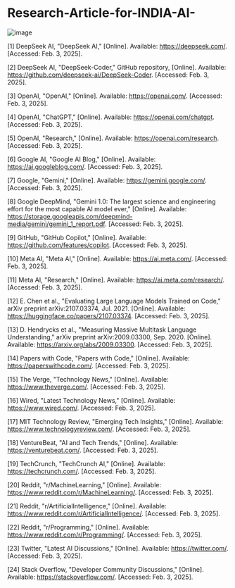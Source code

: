 # Research-Article-for-INDIA-AI-

![image](https://github.com/user-attachments/assets/4cad4fb3-386e-4735-945a-3c6f1b60c0c0)


[1] DeepSeek AI, "DeepSeek AI," [Online]. Available: https://deepseek.com/. [Accessed: Feb. 3, 2025].

[2] DeepSeek AI, "DeepSeek-Coder," GitHub repository, [Online]. Available: https://github.com/deepseek-ai/DeepSeek-Coder. [Accessed: Feb. 3, 2025].

[3] OpenAI, "OpenAI," [Online]. Available: https://openai.com/. [Accessed: Feb. 3, 2025].

[4] OpenAI, "ChatGPT," [Online]. Available: https://openai.com/chatgpt. [Accessed: Feb. 3, 2025].

[5] OpenAI, "Research," [Online]. Available: https://openai.com/research. [Accessed: Feb. 3, 2025].

[6] Google AI, "Google AI Blog," [Online]. Available: https://ai.googleblog.com/. [Accessed: Feb. 3, 2025].

[7] Google, "Gemini," [Online]. Available: https://gemini.google.com/. [Accessed: Feb. 3, 2025].

[8] Google DeepMind, "Gemini 1.0: The largest science and engineering effort for the most capable AI model ever," [Online]. Available: https://storage.googleapis.com/deepmind-media/gemini/gemini_1_report.pdf. [Accessed: Feb. 3, 2025].

[9] GitHub, "GitHub Copilot," [Online]. Available: https://github.com/features/copilot. [Accessed: Feb. 3, 2025].

[10] Meta AI, "Meta AI," [Online]. Available: https://ai.meta.com/. [Accessed: Feb. 3, 2025].

[11] Meta AI, "Research," [Online]. Available: https://ai.meta.com/research/. [Accessed: Feb. 3, 2025].

[12] E. Chen et al., "Evaluating Large Language Models Trained on Code," arXiv preprint arXiv:2107.03374, Jul. 2021. [Online]. Available: https://huggingface.co/papers/2107.03374. [Accessed: Feb. 3, 2025].

[13] D. Hendrycks et al., "Measuring Massive Multitask Language Understanding," arXiv preprint arXiv:2009.03300, Sep. 2020. [Online]. Available: https://arxiv.org/abs/2009.03300. [Accessed: Feb. 3, 2025].

[14] Papers with Code, "Papers with Code," [Online]. Available: https://paperswithcode.com/. [Accessed: Feb. 3, 2025].

[15] The Verge, "Technology News," [Online]. Available: https://www.theverge.com/. [Accessed: Feb. 3, 2025].

[16] Wired, "Latest Technology News," [Online]. Available: https://www.wired.com/. [Accessed: Feb. 3, 2025].

[17] MIT Technology Review, "Emerging Tech Insights," [Online]. Available: https://www.technologyreview.com/. [Accessed: Feb. 3, 2025].

[18] VentureBeat, "AI and Tech Trends," [Online]. Available: https://venturebeat.com/. [Accessed: Feb. 3, 2025].

[19] TechCrunch, "TechCrunch AI," [Online]. Available: https://techcrunch.com/. [Accessed: Feb. 3, 2025].

[20] Reddit, "r/MachineLearning," [Online]. Available: https://www.reddit.com/r/MachineLearning/. [Accessed: Feb. 3, 2025].

[21] Reddit, "r/ArtificialIntelligence," [Online]. Available: https://www.reddit.com/r/ArtificialIntelligence/. [Accessed: Feb. 3, 2025].

[22] Reddit, "r/Programming," [Online]. Available: https://www.reddit.com/r/Programming/. [Accessed: Feb. 3, 2025].

[23] Twitter, "Latest AI Discussions," [Online]. Available: https://twitter.com/. [Accessed: Feb. 3, 2025].

[24] Stack Overflow, "Developer Community Discussions," [Online]. Available: https://stackoverflow.com/. [Accessed: Feb. 3, 2025].


   

 


